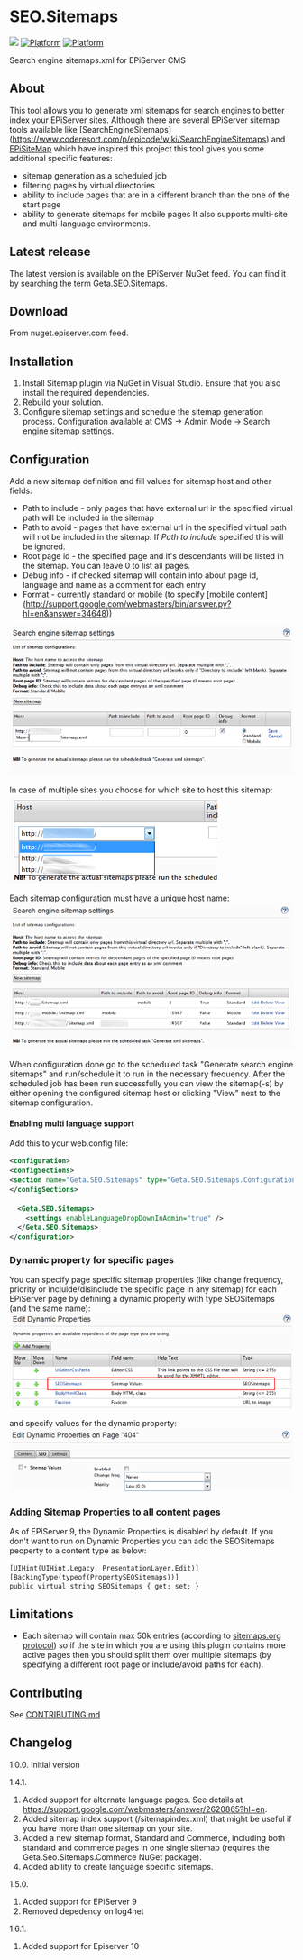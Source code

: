 # SEO.Sitemaps

![](http://tc.geta.no/app/rest/builds/buildType:(id:TeamFrederik_Sitemap_Debug)/statusIcon)
[![Platform](https://img.shields.io/badge/Platform-.NET%204.5.2-blue.svg?style=flat)](https://msdn.microsoft.com/en-us/library/w0x726c2%28v=vs.110%29.aspx)
[![Platform](https://img.shields.io/badge/Episerver-%2010-orange.svg?style=flat)](http://world.episerver.com/cms/)

Search engine sitemaps.xml for EPiServer CMS

## About
This tool allows you to generate xml sitemaps for search engines to better index your EPiServer sites. Although there are several EPiServer sitemap tools available like [SearchEngineSitemaps] (https://www.coderesort.com/p/epicode/wiki/SearchEngineSitemaps) and [EPiSiteMap](http://episitemap.codeplex.com/) which have inspired this project this tool gives you some additional specific features:  
* sitemap generation as a scheduled job
* filtering pages by virtual directories
* ability to include pages that are in a different branch than the one of the start page
* ability to generate sitemaps for mobile pages
It also supports multi-site and multi-language environments.

## Latest release
The latest version is available on the EPiServer NuGet feed. You can find it by searching the term Geta.SEO.Sitemaps.

## Download
From nuget.episerver.com feed.

## Installation
1. Install Sitemap plugin via NuGet in Visual Studio. Ensure that you also install the required dependencies.
2. Rebuild your solution.
3. Configure sitemap settings and schedule the sitemap generation process. Configuration available at CMS ->  Admin Mode -> Search engine sitemap settings.

## Configuration
Add a new sitemap definition and fill values for sitemap host and other fields:   
* Path to include - only pages that have external url in the specified virtual path will be included in the sitemap  
* Path to avoid - pages that have external url in the specified virtual path will not be included in the sitemap. If _Path to include_ specified this will be ignored.  
* Root page id - the specified page and it's descendants will be listed in the sitemap. You can leave 0 to list all pages. 
* Debug info - if checked sitemap will contain info about page id, language and name as a comment for each entry   
* Format - currently standard or mobile (to specify [mobile content] (http://support.google.com/webmasters/bin/answer.py?hl=en&answer=34648))

![Add a sitemap](docs/SitemapAdd.png?raw=true)

In case of multiple sites you choose for which site to host this sitemap:   
![Add a sitemap multiple site](docs/SitemapAddMultiSite.png?raw=true)

Each sitemap configuration must have a unique host name:
![Configure sitemaps](docs/SitemapConfigure.png?raw=true)

When configuration done go to the scheduled task "Generate search engine sitemaps" and run/schedule it to run in the necessary frequency. After the scheduled job has been run successfully you can view the sitemap(-s) by either opening the configured sitemap host or clicking "View" next to the sitemap configuration.

#### Enabling multi language support

Add this to your web.config file:
```xml
<configuration>
<configSections>
<section name="Geta.SEO.Sitemaps" type="Geta.SEO.Sitemaps.Configuration.SitemapConfigurationSection, Geta.SEO.Sitemaps"/>
</configSections>

  <Geta.SEO.Sitemaps>
    <settings enableLanguageDropDownInAdmin="true" />
  </Geta.SEO.Sitemaps>
</configuration>
```

### Dynamic property for specific pages
You can specify page specific sitemap properties (like change frequency, priority or inclulde/disinclude the specific page in any sitemap) for each EPiServer page by defining a dynamic property with type SEOSitemaps (and the same name):
![Create dynamic property](docs/SitemapDynamicPropertyDefine.png?raw=true)

and specify values for the dynamic property:
![Set value for the dynamic property](docs/SitemapDynamicPropertyOnPage.PNG?raw=true)

### Adding Sitemap Properties to all content pages
As of EPiServer 9, the Dynamic Properties is disabled by default. If you don't want to run on Dynamic Properties you can add the SEOSitemaps peoperty to a content type as below:
```
[UIHint(UIHint.Legacy, PresentationLayer.Edit)]
[BackingType(typeof(PropertySEOSitemaps))]
public virtual string SEOSitemaps { get; set; }
```

## Limitations
* Each sitemap will contain max 50k entries (according to [sitemaps.org protocol](http://www.sitemaps.org/protocol.html#index)) so if the site in which you are using this plugin contains more active pages then you should split them over multiple sitemaps (by specifying a different root page or include/avoid paths for each).

## Contributing
See [CONTRIBUTING.md](./CONTRIBUTING.md)

## Changelog
1.0.0. Initial version

1.4.1. 
  1. Added support for alternate language pages. See details at https://support.google.com/webmasters/answer/2620865?hl=en.
  2. Added sitemap index support (/sitemapindex.xml) that might be useful if you have more than one sitemap on your site.
  3. Added a new sitemap format, Standard and Commerce, including both standard and commerce pages in one single sitemap (requires the Geta.Seo.Sitemaps.Commerce NuGet package).
  4. Added ability to create language specific sitemaps.

1.5.0.
  1. Added support for EPiServer 9
  2. Removed depedency on log4net

1.6.1.
  1. Added support for Episerver 10
